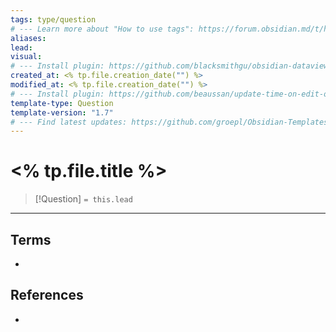 ```yaml
---
tags: type/question
# --- Learn more about "How to use tags": https://forum.obsidian.md/t/how-to-use-tags/
aliases:
lead:
visual:
# --- Install plugin: https://github.com/blacksmithgu/obsidian-dataview
created_at: <% tp.file.creation_date("") %>
modified_at: <% tp.file.creation_date("") %>
# --- Install plugin: https://github.com/beaussan/update-time-on-edit-obsidian
template-type: Question
template-version: "1.7"
# --- Find latest updates: https://github.com/groepl/Obsidian-Templates
---
```


# <% tp.file.title %>

<!-- Detailed question from short title in front matter -->

> [!Question]
> `= this.lead`

<!-- Answer the detailed question  -->



---
## Terms
<!-- Links to definition pages -->
- 

## References
<!-- Links to pages where the answer is used for -->
- 











